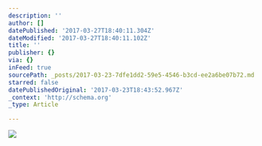 ```yaml
---
description: ''
author: []
datePublished: '2017-03-27T18:40:11.304Z'
dateModified: '2017-03-27T18:40:11.102Z'
title: ''
publisher: {}
via: {}
inFeed: true
sourcePath: _posts/2017-03-23-7dfe1dd2-59e5-4546-b3cd-ee2a6be07b72.md
starred: false
datePublishedOriginal: '2017-03-23T18:43:52.967Z'
_context: 'http://schema.org'
_type: Article

---
```

![](https://the-grid-user-content.s3-us-west-2.amazonaws.com/1b813b65-cda3-4f18-9384-eeb0206d9bfc.png)